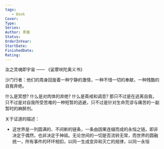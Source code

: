 ```yaml
---
tags: 
   - Book 
Cover: 
Type:
Series: 
Author: 黑塞
Status: 
OrderInYear:
StartDate:
FinishedDate:
Rating: 
---
```




汝之灵魂即宇宙 —— 《娑摩吠陀奥义书》

沙门行者：他们的周身回旋着一种宁静的激情，一种不惜一切的奉献，一种残酷的自我弃绝。

什么是冥想? 什么是对肉体的弃绝? 什么是斋戒和调息? 
那只不过是在逃离自我，只不过是对自我所受苦难的一种短暂的逃避，只不过是针对生命荒谬与痛苦的一副暂时的麻醉剂。


关于证道的描述：
- 这世界是一列圆满的、不间断的链条，一条由因果连缀而成的永恒之链。即非决定于偶然，也非决定于神祗。无论世间的一切是否流转无常，而世界的圆融统一，所有事件的环环相扣，以同一生成变异和灭亡的规律，以同一永恒







